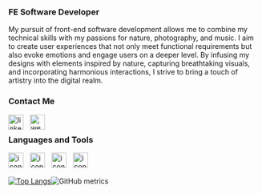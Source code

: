 ### FE Software Developer
My pursuit of front-end software development allows me to combine my technical skills with my passions for nature, photography, and music. I aim to create user experiences that not only meet functional requirements but also evoke emotions and engage users on a deeper level. By infusing my designs with elements inspired by nature, capturing breathtaking visuals, and incorporating harmonious interactions, I strive to bring a touch of artistry into the digital realm.

### Contact Me

[<img src="https://cdn.jsdelivr.net/gh/devicons/devicon/icons/linkedin/linkedin-original.svg" alt='linkedin' align="left" width="30px" style="padding-right:10px;">](https://www.linkedin.com/in/https://www.linkedin.com/in/mrlobatoman//)[<img src="https://cdn.jsdelivr.net/gh/devicons/devicon/icons/googlecloud/googlecloud-plain.svg" alt='website' align="left" width="30px" style="padding-right:10px;">](https://mclobato.com/) <br> 

### Languages and Tools

<img align="left" alt="icon" width="30px" style="padding-right:10px;" src="https://cdn.jsdelivr.net/gh/devicons/devicon/icons/react/react-original.svg" />
<img align="left" alt="icon" width="30px" style="padding-right:10px;" src="https://cdn.jsdelivr.net/gh/devicons/devicon/icons/javascript/javascript-original.svg" />
<img align="left" alt="icon" width="30px" style="padding-right:10px;" src="https://cdn.jsdelivr.net/gh/devicons/devicon/icons/html5/html5-original.svg" />
<img align="left" alt="icon" width="30px" style="padding-right:10px;" src="https://cdn.jsdelivr.net/gh/devicons/devicon/icons/css3/css3-plain.svg" /> <br>


<br>[![Top Langs](https://github-readme-stats.vercel.app/api/top-langs/?username=mrlobatoman)](https://github.com/anuraghazra/github-readme-stats)![GitHub metrics](https://metrics.lecoq.io/mrlobatoman)  









<!--
**mrlobatoman/mrlobatoman** is a ✨ _special_ ✨ repository because its `README.md` (this file) appears on your GitHub profile.

Here are some ideas to get you started:

- 🔭 I’m currently working on ...
- 🌱 I’m currently learning ...
- 👯 I’m looking to collaborate on ...
- 🤔 I’m looking for help with ...
- 💬 Ask me about ...
- 📫 How to reach me: ...
- 😄 Pronouns: ...
- ⚡ Fun fact: ...
-->
